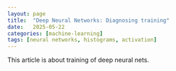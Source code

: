 ```yaml
---
layout: page
title:  "Deep Neural Networks: Diagnosing training"
date:   2025-05-22
categories: [machine-learning]
tags: [neural networks, histograms, activation]
---
```


This article is about training of deep neural nets.
<!--more-->


